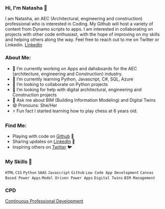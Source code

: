 ### Hi, I'm Natasha 👋

I am Natasha, an AEC (Architectural, engineering and construction) professional who is interested in Coding. My Github will host a variety of content from Dynamo scripts to apps. I am interested in collaborating on projects with other code enthusiast, with the hope of improving on my skills and helping others along the way. Feel free to reach out to me on Twitter or Linkedin. <a href="https://www.linkedin.com/in/natasha-newbold/">LinkedIn</a>

### About Me:

- 🔭 I’m currently working on Apps and dahsboards for the AEC (architecture, engineering and Construction) industry. 
- 🌱 I’m currently learning Python, Javascript, C#, SQL, Azure
- 👯 I’m looking to collaborate on Python projects
- 🤔 I’m looking for help with digital architectural, engineering and Construction projects
- 💬 Ask me about BIM (Building Information Modeling) and Digital Twins
- 😄 Pronouns: She/Her
- ⚡ Fun fact I started learning how to play chess at 6 years old. 


### Find Me:
- Playing with code on <a href="https://github.com/natnew"> Github</a> 🏓
- Sharing updates on <a href="https://www.linkedin.com/in/natasha-newbold/">LinkedIn</a> 💼
- Inspiring others on <a href="https://twitter.com/NatashaTweets2">Twitter</a> 🐦



### My Skills 🚀
`HTML` `CSS` `Python` `SAAS` `Javascript` `Github` `Low Code App Development` `Canvas Based Power Apps` `Model Driven Power Apps` `Digital Twins` `BIM Management`


### CPD
<a href="https://github.com/natnew/CPD/blob/master/README.md">Continuous Professional Development</a>

